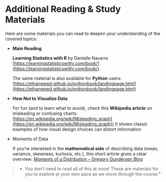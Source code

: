 #  Additional Reading & Study Materials

Here are some materials you can read to deepen your understanding of the covered topics:


- **Main Reading**
  
  **Learning Statistics with R** by Danielle Navarro  
  [https://learningstatisticswithr.com/book/](https://learningstatisticswithr.com/book/)  

  The same material is also available for **Python** users:  
  [https://ethanweed.github.io/pythonbook/landingpage.html](https://ethanweed.github.io/pythonbook/landingpage.html)


- **How *Not* to Visualize Data**
  
  For fun (and to learn what to avoid), check this **Wikipedia article** on misleading or confusing charts:
  [https://en.wikipedia.org/wiki/Misleading_graph](https://en.wikipedia.org/wiki/Misleading_graph)\
  It shows classic examples of how visual design choices can distort information

- Moments of Data
  
  If you’re interested in the **mathematical side** of describing data (mean, variance, skewness, kurtosis, etc.), this short article gives a clear overview:
  [Moments of a Distribution – Gregory Gundersen Blog](https://gregorygundersen.com/blog/2020/04/11/moments/)

> * You don’t need to read all of this at once! These are materials for you to explore at your own pace as we move through the course.*


